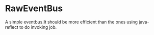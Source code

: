 # RawEventBus
A simple eventbus.It should be more efficient than the ones using java-reflect to do invoking job.
